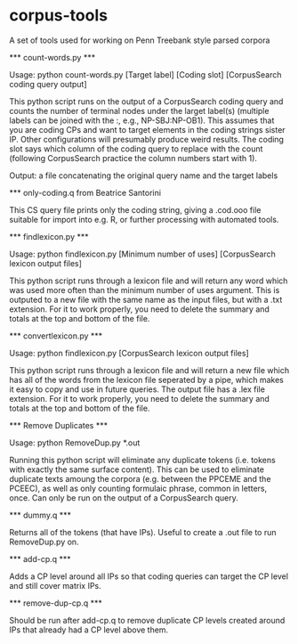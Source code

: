 corpus-tools
============

A set of tools used for working on Penn Treebank style parsed corpora

*** count-words.py ***

Usage: python count-words.py [Target label] [Coding slot] [CorpusSearch coding query output]

This python script runs on the output of a CorpusSearch coding query and counts the number of terminal nodes under the larget label(s) (multiple labels can be joined with the :, e.g., NP-SBJ:NP-OB1). This assumes that you are coding CPs and want to target elements in the coding strings sister IP. Other configurations will presumably produce weird results. The coding slot says which column of the coding query to replace with the count (following CorpusSearch practice the column numbers start with 1).

Output: a file concatenating the original query name and the target labels

*** only-coding.q from Beatrice Santorini

This CS query file prints only the coding string, giving a .cod.ooo file
suitable for import into e.g. R, or further processing with automated
tools.

*** findlexicon.py ***

Usage: python findlexicon.py [Minimum number of uses] [CorpusSearch lexicon output files]

This python script runs through a lexicon file and will return any word which was used more often than the minimum number of uses argument. This is outputed to a new file with the same name as the input files, but with a .txt extension.  For it to work properly, you need to delete the summary and totals at the top and bottom of the file.

*** convertlexicon.py ***

Usage: python findlexicon.py [CorpusSearch lexicon output files]

This python script runs through a lexicon file and will return a new file which has all of the words from the lexicon file seperated by a pipe, which makes it easy to copy and use in future queries. The output file has a .lex file extension. For it to work properly, you need to delete the summary and totals at the top and bottom of the file.

*** Remove Duplicates ***

Usage: python RemoveDup.py *.out

Running this python script will eliminate any duplicate tokens (i.e. tokens with exactly the same surface content).  This can be used to eliminate duplicate texts amoung the corpora (e.g. between the PPCEME and the PCEEC), as well as only counting formulaic phrase, common in letters, once.  Can only be run on the output of a CorpusSearch query.

*** dummy.q ***

Returns all of the tokens (that have IPs). Useful to create a .out file to run RemoveDup.py on.

*** add-cp.q ***

Adds a CP level around all IPs so that coding queries can target the CP level and still cover matrix IPs.

*** remove-dup-cp.q ***

Should be run after add-cp.q to remove duplicate CP levels created around IPs that already had a CP level above them.
